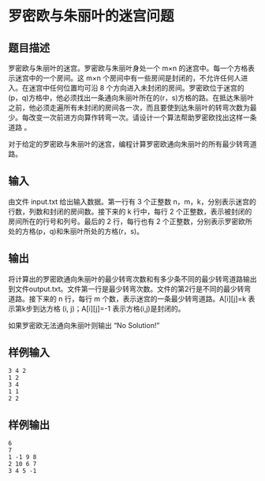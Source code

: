 # 罗密欧与朱丽叶的迷宫问题
## 题目描述
罗密欧与朱丽叶的迷宫。罗密欧与朱丽叶身处一个 m×n 的迷宫中。每一个方格表示迷宫中的一个房间。这 m×n 个房间中有一些房间是封闭的，不允许任何人进入。在迷宫中任何位置均可沿 8 个方向进入未封闭的房间。罗密欧位于迷宫的(p，q)方格中，他必须找出一条通向朱丽叶所在的(r，s)方格的路。在抵达朱丽叶之前，他必须走遍所有未封闭的房间各一次，而且要使到达朱丽叶的转弯次数为最少。每改变一次前进方向算作转弯一次。请设计一个算法帮助罗密欧找出这样一条道路 。 

对于给定的罗密欧与朱丽叶的迷宫，编程计算罗密欧通向朱丽叶的所有最少转弯道路。
## 输入
由文件 input.txt 给出输入数据。第一行有 3 个正整数 n，m，k，分别表示迷宫的行数，列数和封闭的房间数。接下来的 k 行中，每行 2 个正整数，表示被封闭的房间所在的行号和列号。最后的 2 行，每行也有 2 个正整数，分别表示罗密欧所处的方格(p，q)和朱丽叶所处的方格(r，s)。  
## 输出
将计算出的罗密欧通向朱丽叶的最少转弯次数和有多少条不同的最少转弯道路输出到文件output.txt。文件第一行是最少转弯次数。文件的第2行是不同的最少转弯道路。接下来的 n 行，每行 m 个数，表示迷宫的一条最少转弯道路。A[i][j]=k 表示第k步到达方格 (i, j)；A[i][j]=-1 表示方格(i,j)是封闭的。

如果罗密欧无法通向朱丽叶则输出 “No Solution!”
## 样例输入
```text
3 4 2
1 2
3 4
1 1
2 2
```
## 样例输出
```text
6
7
1 -1 9 8
2 10 6 7
3 4 5 -1
```